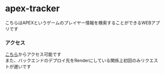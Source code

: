 # apex-tracker
こちらはAPEXというゲームのプレイヤー情報を検索することができるWEBアプリです
### アクセス
[こちら](https://apex-tracker-nine.vercel.app/)からアクセス可能です  
また、バックエンドのデプロイ先をRenderにしている関係上初回のみリクエストが遅いです
